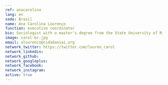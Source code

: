 ```yaml
---
ref: anacarolina
lang: en
sede: Brasil
name: Ana Carolina Lourenço
function: executive coordinator
bio: Sociologist with a master's degree from the State University of Rio de Janeiro with academic exchanges in Havana and Paris. She is a feminist and human rights activist.
image: carol-br.jpg
email: alourenco@cidadaniai.org
network_twitter: https://twitter.com/louren_carol
network_linkedin:
network_github:
network_googleplus:
network_facebook:
network_instagram:
active: true
---
```

